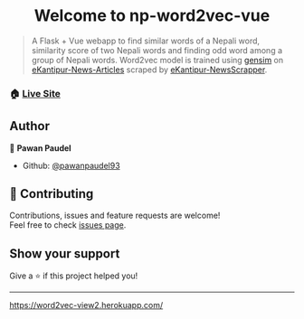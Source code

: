 <h1 align="center">Welcome to np-word2vec-vue</h1>

> A Flask + Vue webapp to find similar words of a Nepali word, similarity score of two Nepali words and finding odd word among a group of Nepali words. Word2vec model is trained using [gensim](https://github.com/RaRe-Technologies/gensim) on [eKantipur-News-Articles](https://github.com/pawanpaudel93/eKantipur-News-Articles) scraped by [eKantipur-NewsScrapper](https://github.com/pawanpaudel93/eKantipur-NewsScrapper).

### 🏠 [Live Site](https://np-word2vec.herokuapp.com/)

## Author

👤 **Pawan Paudel**

* Github: [@pawanpaudel93](https://github.com/pawanpaudel93)

## 🤝 Contributing

Contributions, issues and feature requests are welcome!<br />Feel free to check [issues page](https://github.com/pawanpaudel93/np-word2vec-vue/issues). 

## Show your support

Give a ⭐️ if this project helped you!

---

https://word2vec-view2.herokuapp.com/
